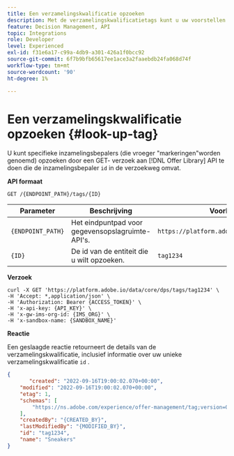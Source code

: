 ```yaml
---
title: Een verzamelingskwalificatie opzoeken
description: Met de verzamelingskwalificatietags kunt u uw voorstellen beter organiseren en sorteren.
feature: Decision Management, API
topic: Integrations
role: Developer
level: Experienced
exl-id: f31e6a17-c99a-4db9-a301-426a1f0bcc92
source-git-commit: 6f7b9bfb65617ee1ace3a2faaebdb24fa068d74f
workflow-type: tm+mt
source-wordcount: '90'
ht-degree: 1%

---
```


# Een verzamelingskwalificatie opzoeken {#look-up-tag}

U kunt specifieke inzamelingsbepalers (die vroeger &quot;markeringen&quot;worden genoemd) opzoeken door een GET- verzoek aan [!DNL Offer Library] API te doen die de inzamelingsbepaler `id` in de verzoekweg omvat.

**API formaat**

```http
GET /{ENDPOINT_PATH}/tags/{ID}
```

| Parameter | Beschrijving | Voorbeeld |
| --------- | ----------- | ------- |
| `{ENDPOINT_PATH}` | Het eindpuntpad voor gegevensopslagruimte-API&#39;s. | `https://platform.adobe.io/data/core/dps` |
| `{ID}` | De id van de entiteit die u wilt opzoeken. | `tag1234` |

**Verzoek**

```shell
curl -X GET 'https://platform.adobe.io/data/core/dps/tags/tag1234' \
-H 'Accept: *,application/json' \
-H 'Authorization: Bearer {ACCESS_TOKEN}' \
-H 'x-api-key: {API_KEY}' \
-H 'x-gw-ims-org-id: {IMS_ORG}' \
-H 'x-sandbox-name: {SANDBOX_NAME}'
```

**Reactie**

Een geslaagde reactie retourneert de details van de verzamelingskwalificatie, inclusief informatie over uw unieke verzamelingskwalificatie `id` .

```json
{
       "created": "2022-09-16T19:00:02.070+00:00",
    "modified": "2022-09-16T19:00:02.070+00:00",
    "etag": 1,
    "schemas": [
        "https://ns.adobe.com/experience/offer-management/tag;version=0.1"
    ],
    "createdBy": "{CREATED_BY}",
    "lastModifiedBy": "{MODIFIED_BY}",
    "id": "tag1234",
    "name": "Sneakers"
}
```
